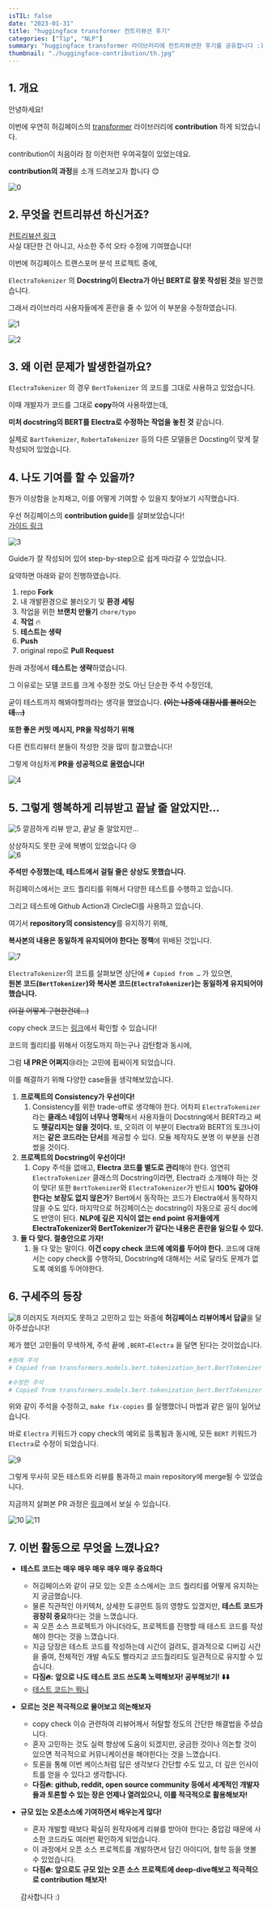 ```yaml
---
isTIL: false
date: "2023-01-31"
title: "huggingface transformer 컨트리뷰션 후기"
categories: ["Tip", "NLP"]
summary: "huggingface transformer 라이브러리에 컨트리뷰션한 후기를 공유합니다 :) "
thumbnail: "./huggingface-contribution/th.jpg"
---
```


## 1. 개요
안녕하세요!

이번에 우연히 허깅페이스의 [transformer](https://huggingface.co/docs/transformers/index) 라이브러리에 **contribution** 하게 되었습니다.

contribution이 처음이라 참 이런저런 우여곡절이 있었는데요. 

**contribution의 과정**을 소개 드려보고자 합니다 😊  

![0](huggingface-contribution/0.png)

## 2. 무엇을 컨트리뷰션 하신거죠?
[컨트리뷰션 링크](https://github.com/huggingface/transformers/commit/2d92001076c79b59332e527891e3bda50899b898)  
사실 대단한 건 아니고, 사소한 주석 오타 수정에 기여했습니다!  

이번에 허깅페이스 트랜스포머 분석 프로젝트 중에,

`ElectraTokenizer` 의 **Docstring이 Electra가 아닌 BERT로 잘못 작성된 것**을 발견했습니다. 

그래서 라이브러리 사용자들에게 혼란을 줄 수 있어 이 부분을 수정하였습니다.  

![1](huggingface-contribution/1.png "분명 ElectraTokenizer인데 Docstring에서는 Construct a BERT tokenizer라고 설명하고 있다.")

![2](huggingface-contribution/2.png "심지어 공식 document에서도 잘못 작성한 docstring이 그대로 반영되어 있다.")

## 3. 왜 이런 문제가 발생한걸까요?
`ElectraTokenizer` 의 경우 `BertTokenizer` 의 코드를 그대로 사용하고 있었습니다.

이때 개발자가 코드를 그대로 **copy**하여 사용하였는데,

**미처 docstring의 BERT를 Electra로 수정하는 작업을 놓친 것** 같습니다. 

실제로 `BartTokenizer`, `RobertaTokenizer` 등의 다른 모델들은 Docsting이 맞게 잘 작성되어 있었습니다.  

## 4. 나도 기여를 할 수 있을까?

뭔가 이상함을 눈치채고, 이를 어떻게 기여할 수 있을지 찾아보기 시작했습니다.

우선 허깅페이스의 **contribution guide**를 살펴보았습니다!  
[가이드 링크](https://github.com/huggingface/transformers/blob/main/CONTRIBUTING.md#start-contributing-pull-requests)  

![3](huggingface-contribution/3.png "contribution의 A-Z까지 매우 잘 설명되어 있다!")

Guide가 잘 작성되어 있어 step-by-step으로 쉽게 따라갈 수 있었습니다. 

요약하면 아래와 같이 진행하였습니다.  

1. repo **Fork**
2. 내 개발환경으로 불러오기 및 **환경 세팅**
3. 작업을 위한 **브랜치 만들기** `chore/typo`
4. **작업** 🔥
5. **테스트는 생략** 
6. **Push**
7. original repo로 **Pull Request**  

원래 과정에서 **테스트는 생략**하였습니다.

그 이유로는 모델 코드를 크게 수정한 것도 아닌 단순한 주석 수정인데,

굳이 테스트까지 해봐야할까라는 생각을 했었습니다. ~~**(이는 나중에 대참사를 불러오는데…)**~~  

**또한 좋은 커밋 메시지, PR을 작성하기 위해**

다른 컨트리뷰터 분들이 작성한 것을 많이 참고했습니다! 


그렇게 야심차게 **PR을 성공적으로 올렸습니다!**

![4](huggingface-contribution/4.png "두근두근 첫 PR")

## 5. 그렇게 행복하게 리뷰받고 끝날 줄 알았지만...
![5](huggingface-contribution/5.png "이게 걸린다고...?")
깔끔하게 리뷰 받고, 끝날 줄 알았지만…

상상하지도 못한 곳에 복병이 있었습니다 😢  
![6](huggingface-contribution/6.png "안돼. 안 바꿔줘. PR 받을 생각 없어. 빨리 돌아가")

**주석만 수정했는데, 테스트에서 걸릴 줄은 상상도 못했습니다.**

허깅페이스에서는 코드 퀄리티를 위해서 다양한 테스트를 수행하고 있습니다.

그리고 테스트에 Github Action과 CircleCI를 사용하고 있습니다.

여기서 **repository의 consistency**를 유지하기 위해,

**복사본의 내용은 동일하게 유지되어야 한다는 정책**에 위배된 것입니다.  

![7](huggingface-contribution/7.png)

`ElectraTokenizer`의 코드를 살펴보면 상단에 `# Copied from …` 가 있으면,  
**원본 코드(`BertTokenizer`)와 복사본 코드(`ElectraTokenizer`)는 동일하게 유지되어야 했습니다.** 

~~(이걸 어떻게 구현한건데…)~~  

copy check 코드는 [링크](https://github.com/huggingface/transformers/blob/main/utils/check_copies.py)에서 확인할 수 있습니다!  

코드의 퀄리티를 위해서 이정도까지 하는구나 감탄함과 동시에,

그럼 **내 PR은 어쩌지**😢라는 고민에 휩싸이게 되었습니다.  

이를 해결하기 위해 다양한 case들을 생각해보았습니다.

1. **프로젝트의 Consistency가 우선이다!**
    1. Consistency를 위한 trade-off로 생각해야 한다. 
    어차피 `ElectraTokenizer`라는 **클래스 네임이 너무나 명확**해서 사용자들이 Docstring에서 BERT라고 써도 **헷갈리지는 않을 것이다.**
    또, 오히려 이 부분이 Electra와 BERT의 토크나이저는 **같은 코드라는 단서**를 제공할 수 있다.
    모듈 제작자도 분명 이 부분을 신경썼을 것이다.
2. **프로젝트의 Docstring이 우선이다!**
    1. Copy 주석을 없애고, **Electra 코드를 별도로 관리**해야 한다.
    엄연히 `ElectraTokenizer` 클래스의 Docstring이라면, Electra라 소개해야 하는 것이 맞다!
    또한 `BertTokenizer`와 `ElectraTokenizer`가 반드시 **100% 같아야한다는 보장도 없지 않은가**? Bert에서 동작하는 코드가 Electra에서 동작하지 않을 수도 있다.
    마지막으로 허깅페이스는 docstring이 자동으로 공식 doc에도 반영이 된다.
    **NLP에 깊은 지식이 없는 end point 유저들에게 ElectraTokenizer와 BertTokenizer가 같다는 내용은 혼란을 일으킬 수 있다.**
3. **둘 다 맞다. 절충안으로 가자!**
    1. 둘 다 맞는 말이다. **이건 copy check 코드에 예외를 두어야 한다.**
    코드에 대해서는 copy check를 수행하되,
    Docstring에 대해서는 서로 달라도 문제가 없도록 예외를 두어야한다.


## 6. 구세주의 등장
![8](huggingface-contribution/8.jpg "구세주의 등장")
이러지도 저러지도 못하고 고민하고 있는 와중에 **허깅페이스 리뷰어께서 답글**을 달아주셨습니다!

제가 했던 고민들이 무색하게, 주석 끝에 `,BERT→Electra` 을 달면 된다는 것이었습니다.  

```python
#원래 주석
# Copied from transformers.models.bert.tokenization_bert.BertTokenizer with Bert->Electra

#수정한 주석
# Copied from transformers.models.bert.tokenization_bert.BertTokenizer with Bert->Electra,BERT->Electra
```  

위와 같이 주석을 수정하고, `make fix-copies` 를 실행했더니 마법과 같은 일이 일어났습니다.

바로 `Electra` 키워드가 copy check의 예외로 등록됨과 동시에, 모든 `BERT` 키워드가 `Electra`로 수정이 되었습니다. 

![9](huggingface-contribution/9.png "허깅페이스… 너희는 다 생각이 있었구나…")

그렇게 무사히 모든 테스트와 리뷰를 통과하고 main repository에 merge될 수 있었습니다.  

지금까지 살펴본 PR 과정은 [링크](https://github.com/huggingface/transformers/pull/20192)에서 보실 수 있습니다.  

![10](huggingface-contribution/11.png "잊지 못할 감격의 순간")
![11](huggingface-contribution/12.png "이렇게 허깅페이스 main 브랜치에 내 코드(?)가 등록되었다.")

## 7. 이번 활동으로 무엇을 느꼈나요?
- **테스트 코드는 매우 매우 매우 매우 매우 중요하다**
    - 허깅페이스와 같이 규모 있는 오픈 소스에서는 코드 퀄리티를 어떻게 유지하는지 궁금했습니다.
    - 물론 직관적인 아키텍처, 상세한 도큐먼트 등의 영향도 있겠지만, **테스트 코드가 굉장히 중요**하다는 것을 느꼈습니다.
    - 꼭 오픈 소스 프로젝트가 아니더라도, 프로젝트를 진행할 때 테스트 코드를 작성해야 한다는 것을 느꼈습니다.
    - 지금 당장은 테스트 코드를 작성하는데 시간이 걸려도, 결과적으로 디버깅 시간을 줄여, 전체적인 개발 속도도 빨라지고 코드퀄리티도 일관적으로 유지할 수 있습니다.
    - **다짐🔥:** **앞으로 나도 테스트 코드 쓰도록 노력해보자! 공부해보기! ⬇️⬇️**  
    - [테스트 코드는 뭐니](https://blog.toycrane.xyz/%ED%85%8C%EC%8A%A4%ED%8A%B8-%EC%BD%94%EB%93%9C%EB%8A%94-%EB%AD%90%EB%8B%88-dd333b306270?gi=ac1fdf914099)

- **모르는 것은 적극적으로 물어보고 의논해보자**
    - copy check 이슈 관련하여 리뷰어께서 허탈할 정도의 간단한 해결법을 주셨습니다.
    - 혼자 고민하는 것도 실력 향상에 도움이 되겠지만, 궁금한 것이나 의논할 것이 있으면 적극적으로 커뮤니케이션을 해야한다는 것을 느꼈습니다.
    - 토론을 통해 이번 케이스처럼 답은 생각보다 간단할 수도 있고, 더 깊은 인사이트를 얻을 수 있다고 생각합니다.
    - **다짐🔥:** **github, reddit, open source community 등에서 세계적인 개발자들과 토론할 수 있는 장은 언제나 열려있으니, 이를 적극적으로 활용해보자!**

- **규모 있는 오픈소스에 기여하면서 배우는게 많다!**
    - 혼자 개발할 때보다 확실히 원작자에게 리뷰를 받아야 한다는 중압감 때문에 사소한 코드라도 여러번 확인하게 되었습니다.
    - 이 과정에서 오픈 소스 프로젝트를 개발하면서 담긴 아이디어, 철학 등을 엿볼 수 있었습니다.
    - **다짐🔥: 앞으로도 규모 있는 오픈 소스 프로젝트에 deep-dive해보고 적극적으로 contribution 해보자!**
    
    감사합니다 :)
